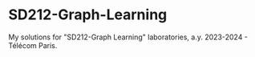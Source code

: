 # SD212-Graph-Learning
My solutions for "SD212-Graph Learning" laboratories, a.y. 2023-2024 - Télécom Paris.
